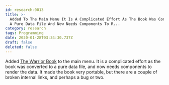```yaml
---
id: research-0013
title: >-
  Added To The Main Menu It Is A Complicated Effort As The Book Was Converted To
  A Pure Data File And Now Needs Components To R...
category: research
tags: Programming
date: 2020-01-28T03:34:30.737Z
draft: false
deleted: false
---
```


Added [The Warrior Book](http://catpea.com/warrior) to the main menu. It is a complicated effort as the book was converted to a pure data file, and now needs components to render the data. It made the book very portable, but there are a couple of broken internal links, and perhaps a bug or two.
